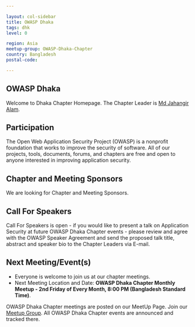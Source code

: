```yaml
---

layout: col-sidebar
title: OWASP Dhaka
tags: dhk
level: 0

region: Asia
meetup-group: OWASP-Dhaka-Chapter
country: Bangladesh
postal-code: 

---
```



## OWASP Dhaka
Welcome to Dhaka Chapter Homepage. The Chapter Leader is [Md Jahangir Alam](mailto:jahangir.alam@owasp.org).

## Participation
The Open Web Application Security Project (OWASP) is a nonprofit foundation that works to improve the security of software. All of our projects, tools, documents, forums, and chapters are free and open to anyone interested in improving application security. 

## Chapter and Meeting Sponsors
We are looking for Chapter and Meeting Sponsors.

## Call For Speakers
Call For Speakers is open - if you would like to present a talk on Application Security at future OWASP Dhaka Chapter events - please review and agree with the OWASP Speaker Agreement and send the proposed talk title, abstract and speaker bio to the Chapter Leaders via E-mail.

## Next Meeting/Event(s)
- Everyone is welcome to join us at our chapter meetings.
- Next Meeting Location and Date: **OWASP Dhaka Chapter Monthly Meetup - 2nd Friday of Every Month, 8:00 PM (Bangladesh Standard Time)**.

OWASP Dhaka Chapter meetings are posted on our MeetUp Page.
Join our [Meetup Group](https://www.meetup.com/OWASP-Dhaka-Chapter/). All OWASP Dhaka Chapter events are announced and tracked there.
